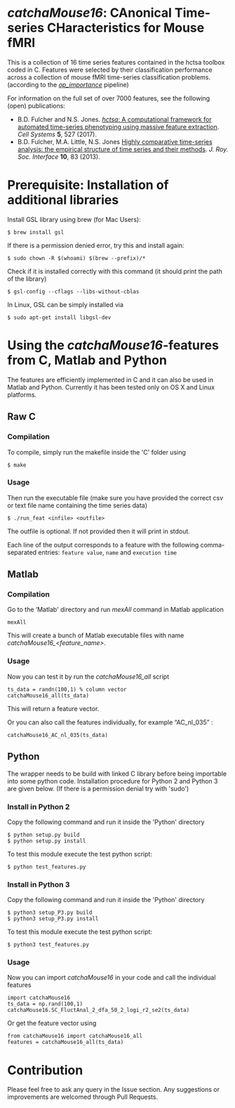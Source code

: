 # *catchaMouse16*: CAnonical Time-series CHaracteristics for Mouse fMRI

This is a collection of 16 time series features contained in the hctsa toolbox coded in C. Features were selected by their classification performance across a collection of mouse fMRI time-series classification problems. (according to the *[op_importance](https://github.com/imraniac/op_importance)* pipeline)

For information on the full set of over 7000 features, see the following (open) publications:

* B.D. Fulcher and N.S. Jones. [_hctsa_: A computational framework for automated time-series phenotyping using massive feature extraction](http://www.cell.com/cell-systems/fulltext/S2405-4712\(17\)30438-6). *Cell Systems* **5**, 527 (2017).
* B.D. Fulcher, M.A. Little, N.S. Jones [Highly comparative time-series analysis: the empirical structure of time series and their methods](http://rsif.royalsocietypublishing.org/content/10/83/20130048.full). *J. Roy. Soc. Interface* **10**, 83 (2013).



# Prerequisite: Installation of additional libraries

Install GSL library using brew (for Mac Users):
```
$ brew install gsl
```
If there is a permission denied error, try this and install again:
```
$ sudo chown -R $(whoami) $(brew --prefix)/*
```
Check if it is installed correctly with this command (it should print the path of the library)
```
$ gsl-config --cflags --libs-without-cblas
```

In Linux, GSL can be simply installed via
```
$ sudo apt-get install libgsl-dev
```

# Using the *catchaMouse16*-features from C, Matlab and Python

The features are efficiently implemented in C and it can also be used in Matlab and Python. Currently it has been tested only on OS X and Linux platforms.

## Raw C

### Compilation

To compile, simply run the makefile inside the 'C' folder using
```
$ make
```

### Usage
Then run the executable file (make sure you have provided the correct csv or text file name containing the time series data)
```
$ ./run_feat <infile> <outfile>
```

The outfile is optional. If not provided then it will print in stdout.

Each line of the output corresponds to a feature with the following comma-separated entries: `feature value`, `name` and `execution time` 

## Matlab

### Compilation
Go to the ‘Matlab' directory and run _mexAll_ command in Matlab application
```
mexAll
```
This will create a bunch of Matlab executable files with name *catchaMouse16_<feature_name>*.

### Usage
Now you can test it by run the *catchaMouse16_all* script 
```
ts_data = randn(100,1) % column vector
catchaMouse16_all(ts_data)
```
This will return a feature vector.

Or you can also call the features individually, for example “AC_nl_035” :
```
catchaMouse16_AC_nl_035(ts_data)
```

## Python

The wrapper needs to be build with linked C library before being importable into some python code. Installation procedure for Python 2 and Python 3 are given below. (If there is a permission denial try with 'sudo')

### Install in Python 2
Copy the following command and run it inside the 'Python' directory
```
$ python setup.py build
$ python setup.py install
```
To test this module execute the test python script:
```
$ python test_features.py
```
### Install in Python 3
Copy the following command and run it inside the 'Python' directory
```
$ python3 setup_P3.py build
$ python3 setup_P3.py install
```
To test this module execute the test python script:
```
$ python3 test_features.py
```

### Usage
Now you can import *catchaMouse16* in your code and call the individual features

```
import catchaMouse16
ts_data = np.rand(100,1)
catchaMouse16.SC_FluctAnal_2_dfa_50_2_logi_r2_se2(ts_data)
```

Or get the feature vector using
```
from catchaMouse16 import catchaMouse16_all
features = catchaMouse16_all(ts_data)
```

# Contribution

Please feel free to ask any query in the Issue section. Any suggestions or improvements are welcomed through Pull Requests.
